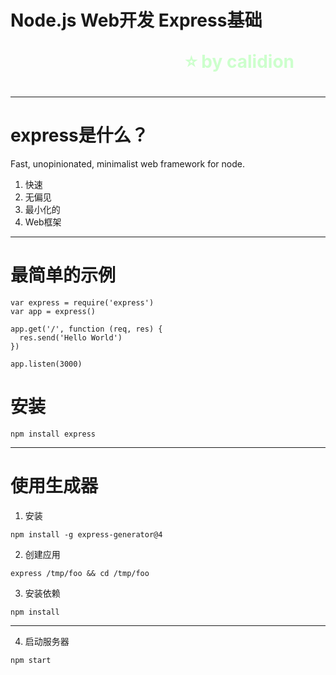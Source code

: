 <!--
$theme: gaia
template: gaia
-->


Node.js Web开发
Express基础<p style="text-align:right;font-size:28px;margin-right:50px;color:#cFc;">:star: by calidion</p>
===
---
express是什么？
===
Fast, unopinionated, minimalist web framework for node.

1. 快速
2. 无偏见
3. 最小化的
4. Web框架

---
最简单的示例
===
```
var express = require('express')
var app = express()

app.get('/', function (req, res) {
  res.send('Hello World')
})

app.listen(3000)
```

安装
===
```
npm install express
```
---
使用生成器
===
1. 安装
```
npm install -g express-generator@4
```
2. 创建应用
```
express /tmp/foo && cd /tmp/foo
```
3. 安装依赖
```
npm install
```

---

4. 启动服务器

```
npm start
```










